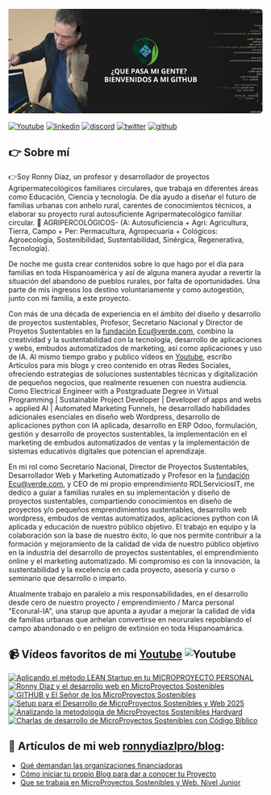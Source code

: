 
[![Header](https://github.com/ronnydiazloppro/ronnydiazlpro/blob/main/banner%20github.png "Header")](https://www.youtube.com/channel/UC19BC9ec0iLs1e_XgOdYo8g)


[![Youtube](https://img.shields.io/static/v1?label=&message=youtube&color=FF0000&logo=youtube&logoColor=white&style=for-the-badge)](https://www.youtube.com/channel/UC19BC9ec0iLs1e_XgOdYo8g)
[![linkedin](https://img.shields.io/static/v1?label=&message=linkedin&color=0e76a8&logo=linkedin&logoColor=white&style=for-the-badge)](https://www.linkedin.com/in/ronnydlpro/)
[![discord](https://img.shields.io/static/v1?label=&message=discord&color=7289da&logo=discord&logoColor=white&style=for-the-badge)](https://discord.com/channels/1378033658190889092/1378034247641727139)
[![twitter](https://img.shields.io/static/v1?label=&message=twitter&color=1DA1F2&logo=twitter&logoColor=white&style=for-the-badge)](https://x.com/sevimed1737051)
[![github](https://img.shields.io/static/v1?label=&message=github&color=171515&logo=github&logoColor=white&style=for-the-badge)](https://github.com/ronnydiazloppro)


## 👉 Sobre mí
👉Soy Ronny Díaz, un profesor y desarrollador de proyectos Agripermatecológicos familiares circulares, que trabaja en diferentes áreas como Educación, Ciencia y tecnología. 
De día ayudo a diseñar el futuro de familias urbanas con anhelo rural, carentes de conocimientos técnicos, a elaborar su proyecto rural autosuficiente Agripermatecológico familiar circular.
🌱 AGRIPERCOLÓGICOS- (A: Autosuficiencia + Agri: Agricultura, Tierra, Campo + Per: Permacultura, Agropecuaria + Cológicos: Agroecología, Sostenibilidad, Sustentabilidad, Sinérgica, Regenerativa, Tecnología).

De noche me gusta crear contenidos sobre lo que hago por el día para familias en toda Hispanoamérica y así de alguna manera ayudar a revertir la situación del abandono de pueblos rurales, por falta de oportunidades. Una parte de mis ingresos los destino voluntariamente y como autogestión, junto con mi familia, a este proyecto.

Con más de una década de experiencia en el ámbito del diseño y desarrollo de proyectos sustentables, Profesor, Secretario Nacional y Director de Proyetos Sustentables en la [fundación Ecu@verde.com](https://fundacionecuaverde.com/), combino la creatividad y la sustentabilidad con la tecnología, desarrollo de aplicaciones y webs, embudos automatizados de marketing, así como aplicaciones y uso de IA. Al mismo tiempo grabo y publico vídeos en [Youtube](https://www.youtube.com/channel/UC19BC9ec0iLs1e_XgOdYo8g), escribo Artículos para mis blogs y creo contenido en otras Redes Sociales, ofreciendo estrategias de soluciones sustentables técnicas y digitalización de pequeños negocios, que realmente resuenen con nuestra audiencia. Como Electrical Engineer with a Postgraduate Degree in Virtual Programming | Sustainable Project Developer | Developer of apps and webs + applied AI | Automated Marketing Funnels, he desarrollado habilidades adicionales esenciales en diseño web Wordpress, desarrollo de aplicaciones python con IA aplicada, desarrollo en ERP Odoo, formulación, gestión y desarrollo de proyectos sustentables, la implementación en el marketing de embudos automatizados de ventas y la implementación de sistemas educativos digitales que potencian el aprendizaje.

En mi rol como Secretario Nacional, Director de Proyectos Sustentables, Desarrollador Web y Marketing Automatizado y Profesor en la [fundación Ecu@verde.com](https://fundacionecuaverde.com/), y CEO de mi propio emprendimiento RDLServiciosIT, me dedico a guiar a familias rurales en su implementación y diseño de proyectos sustentables, compartiendo conocimientos en diseño de proyectos y/o pequeños emprendimientos sustentables, desarrollo web wordpress, embudos de ventas automatizados, aplicaciones python con IA aplicada y educación de nuestro público objetivo. El trabajo en equipo y la colaboración son la base de nuestro éxito, lo que nos permite contribuir a la formación y mejoramiento de la calidad de vida de nuestro público objetivo en la industria del desarrollo de proyectos sustentables, el emprendimiento online y el marketing automatizado. Mi compromiso es con la innovación, la sustentabilidad y la excelencia en cada proyecto, asesoría y curso o seminario que desarrollo o imparto.  

Atualmente trabajo en paralelo a mis responsabilidades, en el desarrollo desde cero de nuestro proyecto / emprendimiento / Marca personal "Ecorural-IA", una starup que apunta a ayudar a mejorar la calidad de vida de familias urbanas que anhelan convertirse en neorurales repoblando el campo abandonado o en peligro de extinsión en toda Hispanoamárica.

## 📹 Vídeos favoritos de mi [Youtube](https://www.youtube.com/channel/UC19BC9ec0iLs1e_XgOdYo8g) ![Youtube](https://img.shields.io/youtube/channel/subscribers/UC3iVwWjDFlcMW4NPVfS3-NA)
<a href='https://www.youtube.com/watch?1' title="Aplicando el método LEAN Startup en tu MICROPROYECTO PERSONAL - ver en Youtube" target='_blank'>
  <img width='32%'  src='https://i3.ytimg.com/vi/1.jpg' alt='Aplicando el método LEAN Startup en tu MICROPROYECTO PERSONAL' />
</a>
<a href='https://www.youtube.com/watch?2' title="Ronny Diaz y el desarrollo web en MicroProyectos Sostenibles - ver en Youtube" target='_blank'>
  <img width='32%'  src='https://i3.ytimg.com/vi/2.jpg' alt='Ronny Diaz y el desarrollo web en MicroProyectos Sostenibles' />
</a>
<a href='https://www.youtube.com/watch?3' title="GITHUB y El Señor de los MicroProyectos Sostenibles - ver en Youtube" target='_blank'>
  <img width='32%' src='https://img.youtube.com/vi/3.jpg' alt='GITHUB y El Señor de los MicroProyectos Sostenibles' />
</a>
<a href='https://www.youtube.com/watch?4' title="Setup para el Desarrollo de MicroProyectos Sostenibles y Web 2025 - ver en Youtube" target='_blank'>
  <img width='32%' src='https://img.youtube.com/vi/4.jpg' alt='Setup para el Desarrollo de MicroProyectos Sostenibles y Web 2025' />
</a>
<a href='https://www.youtube.com/watch?5' title="Analizando la metodologia de MicroProyectos Sostenibles Hardvard - ver en Youtube" target='_blank'>
  <img width='32%' src='https://i3.ytimg.com/vi/5.jpg' alt='Analizando la metodologia de MicroProyectos Sostenibles Hardvard' />
</a>
<a href='https://www.youtube.com/watch?6' title="Charlas de desarrollo de MicroProyectos Sostenibles con Código Bíblico - ver en Youtube" target='_blank'>
  <img width='32%' src='https://i3.ytimg.com/vi/6.jpg' alt='Charlas de desarrollo de MicroProyectos Sostenibles con Código Bíblico' />
</a>


## 📝 Artículos de mi web [ronnydiazlpro/blog](https://ronnydiazlpro/blog/):
- [Qué demandan las organizaciones financiadoras](https://ronnydiazlpro/blog/que-demandan-las-empresas/)
- [Cómo iniciar tu propio Blog para dar a conocer tu Proyecto](https://ronnydiazlpro/blog/como-iniciar-tu-propio-blog/)
- [Que se trabaja en MicroProyectos Sostenibles y Web. Nivel Junior](https://ronnydiazlpro/blog/que-se-trabaja-en-programacion-web/)
